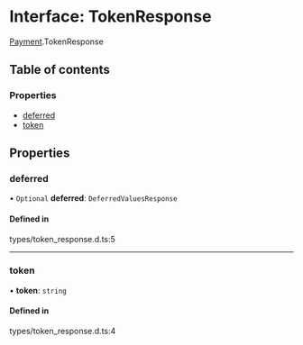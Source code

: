 # Interface: TokenResponse

[Payment](../wiki/Payment).TokenResponse

## Table of contents

### Properties

- [deferred](../wiki/Payment.TokenResponse#deferred)
- [token](../wiki/Payment.TokenResponse#token)

## Properties

### deferred

• `Optional` **deferred**: `DeferredValuesResponse`

#### Defined in

types/token_response.d.ts:5

___

### token

• **token**: `string`

#### Defined in

types/token_response.d.ts:4
